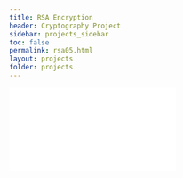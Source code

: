 ```yaml
---
title: RSA Encryption
header: Cryptography Project
sidebar: projects_sidebar
toc: false
permalink: rsa05.html
layout: projects
folder: projects
---
```

<head>
<script>
  function resize(obj) {
    obj.style.height = obj.contentWindow.document.body.scrollHeight + 0 + 'px';
  }
</script>
</head>

<iframe src="pages/projects/rsa05_content.html"
        onload="resize(this)"
        frameborder="0"
        scrolling="no"/>
